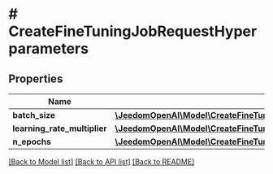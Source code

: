 # # CreateFineTuningJobRequestHyperparameters

## Properties

Name | Type | Description | Notes
------------ | ------------- | ------------- | -------------
**batch_size** | [**\JeedomOpenAI\Model\CreateFineTuningJobRequestHyperparametersBatchSize**](CreateFineTuningJobRequestHyperparametersBatchSize.md) |  | [optional]
**learning_rate_multiplier** | [**\JeedomOpenAI\Model\CreateFineTuningJobRequestHyperparametersLearningRateMultiplier**](CreateFineTuningJobRequestHyperparametersLearningRateMultiplier.md) |  | [optional]
**n_epochs** | [**\JeedomOpenAI\Model\CreateFineTuningJobRequestHyperparametersNEpochs**](CreateFineTuningJobRequestHyperparametersNEpochs.md) |  | [optional]

[[Back to Model list]](../../README.md#models) [[Back to API list]](../../README.md#endpoints) [[Back to README]](../../README.md)
